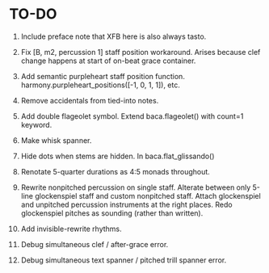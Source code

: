 TO-DO
=====

1.  Include preface note that XFB here is also always tasto.

2.  Fix [B, m2, percussion 1] staff position workaround.
    Arises because clef change happens at start of on-beat grace container.

3.  Add semantic purpleheart staff position function.
    harmony.purpleheart_positions([-1, 0, 1, 1]), etc.

4.  Remove accidentals from tied-into notes.

5.  Add double flageolet symbol.
    Extend baca.flageolet() with count=1 keyword.

6.  Make whisk spanner.

7.  Hide dots when stems are hidden.
    In baca.flat_glissando() 

8.  Renotate 5-quarter durations as 4:5 monads throughout.

9.  Rewrite nonpitched percussion on single staff.
    Alterate between only 5-line glockenspiel staff and custom nonpitched
    staff. Attach glockenspiel and unpitched percussion instruments at the
    right places. Redo glockenspiel pitches as sounding (rather than written).

10. Add invisible-rewrite rhythms.

11. Debug simultaneous clef / after-grace error.

12. Debug simultaneous text spanner / pitched trill spanner error.
